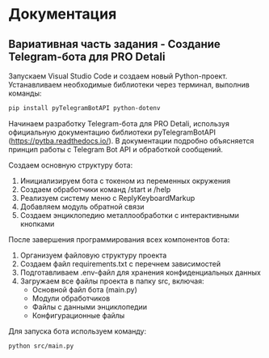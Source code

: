 # Документация


## Вариативная часть задания - Создание Telegram-бота для PRO Detali
Запускаем Visual Studio Code и создаем новый Python-проект. Устанавливаем необходимые библиотеки через терминал, выполнив команды:

```bash
pip install pyTelegramBotAPI python-dotenv
```

Начинаем разработку Telegram-бота для PRO Detali, используя официальную документацию библиотеки pyTelegramBotAPI (https://pytba.readthedocs.io/). В документации подробно объясняется принцип работы с Telegram Bot API и обработкой сообщений.

Создаем основную структуру бота:
1. Инициализируем бота с токеном из переменных окружения
2. Создаем обработчики команд /start и /help
3. Реализуем систему меню с ReplyKeyboardMarkup
4. Добавляем модуль обратной связи
5. Создаем энциклопедию металлообработки с интерактивными кнопками

После завершения программирования всех компонентов бота:
1. Организуем файловую структуру проекта
2. Создаем файл requirements.txt с перечнем зависимостей
3. Подготавливаем .env-файл для хранения конфиденциальных данных
4. Загружаем все файлы проекта в папку src, включая:
   - Основной файл бота (main.py)
   - Модули обработчиков
   - Файлы с данными энциклопедии
   - Конфигурационные файлы

Для запуска бота используем команду:
```bash
python src/main.py
```
